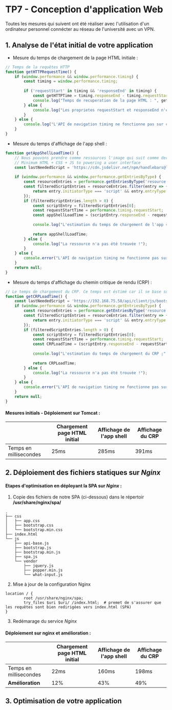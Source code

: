 # TP7 - Conception d'application Web 

Toutes les mesures qui suivent ont été réaliser avec l'utilisation d'un ordinateur personnel connécter au réseau de l'université avec un VPN.

## 1. Analyse de l'état initial de votre application

* Mesure du temps de chargement de la page HTML initiale :

```js
// Temps de la requêtes HTTP
function getHTTPRequestTime() {
    if (window.performance && window.performance.timing) {
        const timing = window.performance.timing;
        
        if ('requestStart' in timing && 'responseEnd' in timing) {
            const getHTTPTime = timing.responseEnd - timing.requestStart;
            console.log("Temps de recuperation de la page HTML : ", getHTTPTime, " ms");
        } else {
            console.log("Les proprietes requestStart et responseEnd n'existent pas");
        }
    } else {
        console.log("L'API de navigation timing ne fonctionne pas sur ce navigateur.");
    }
}
```

* Mesure du temps d'affichage de l'app shell :

```js
function getAppShellLoadTime() {
    // Nous pouvons prendre comme ressources l'image qui suit comme dernière ressource chargée dans l'app shell.
    // Minimum HTML + CSS + JS to powering a user interface
    const lastNeededScript = 'https://cdn.jsdelivr.net/npm/handlebars@latest/dist/handlebars.js';
    
    if (window.performance && window.performance.getEntriesByType) {
        const resourceEntries = performance.getEntriesByType('resource');
        const filteredScriptEntries = resourceEntries.filter(entry => { 
            return entry.initiatorType === 'script' && entry.entryType === 'resource' && entry.name === lastNeededScript;
        });
        if (filteredScriptEntries.length > 0) {
            const scriptEntry = filteredScriptEntries[0];
            const requestStartTime = performance.timing.requestStart;
            const appShellLoadTime = (scriptEntry.responseEnd - requestStartTime) + performance.timeOrigin;
            
            console.log("L'estimation du temps de chargement de l'app shell ;", appShellLoadTime, " ms");
            
            return appShellLoadTime;
        } else {
            console.log("La ressource n'a pas été trouvée !");
        }
    } else {
        console.error("L'API de navigation timing ne fonctionne pas sur ce navigateur.");
    }
    return null;
}
```

* Mesure du temps d'affichage du chemin critique de rendu (CRP) :

```js
// Le temps de chargement du CRP. Ce temps est éstimé car il se base sur la dernière ressource supposément charger pour le CRP.
function getCRPLoadTime() {
    const lastNeededScript = 'https://192.168.75.58/api/client/js/bootstrap.js';
    if (window.performance && window.performance.getEntriesByType) {
        const resourceEntries = performance.getEntriesByType('resource');
        const filteredScriptEntries = resourceEntries.filter(entry => {
            return entry.initiatorType === 'script' && entry.entryType === 'resource' && entry.name === lastNeededScript;
        });
        if (filteredScriptEntries.length > 0) {
            const scriptEntry = filteredScriptEntries[0];
            const requestStartTime = performance.timing.requestStart;
            const CRPLoadTime = (scriptEntry.responseEnd - requestStartTime) + performance.timeOrigin;
        
            console.log("L'estimation du temps de chargement du CRP ;", CRPLoadTime , " ms");
            
            return CRPLoadTime;
        } else {
            console.log("La ressource n'a pas été trouvée !");
        }
    } else {
        console.error("L'API de navigation timing ne fonctionne pas sur ce navigateur.");
    }
    return null;
}
```

#### Mesures initials - Déploiement sur Tomcat :

|                        | Chargement page HTML initial | Affichage de l'app shell | Affichage du CRP | 
|------------------------|------------------------------|--------------------------|------------------|
| Temps en millisecondes |             25ms             |           285ms          |       391ms      |

## 2. Déploiement des fichiers statiques sur *Nginx*

#### Etapes d'optimisation en déployant la SPA sur *Nginx* :

1. Copie des fichiers de notre SPA (ci-dessous) dans le répertoir **/usr/share/nginx/spa/**

```
.
├── css
│   ├── app.css
│   ├── bootstrap.css
│   └── bootstrap.min.css
├── index.html
└── js
    ├── api-base.js
    ├── bootstrap.js
    ├── bootstrap.min.js
    ├── spa.js
    └── vendor
        ├── jquery.js
        ├── popper.min.js
        └── what-input.js
```

2. Mise à jour de la configuration Nginx

```
location / {
        root /usr/share/nginx/spa;
        try_files $uri $uri/ /index.html;  # premet de s'assurer que les requêtes sont bien redirigées vers index.html (SPA)
}
```

3. Redémarage du service *Nginx*


#### Déploiement sur nginx et amélioration :

|                        | Chargement page HTML initial | Affichage de l'app shell | Affichage du CRP | 
|------------------------|------------------------------|--------------------------|------------------|
| Temps en millisecondes |             22ms             |           160ms          |       198ms      |
|    **Amélioration**    |             12%              |            43%           |        49%       |


## 3. Optimisation de votre application
